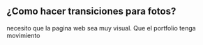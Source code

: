 ## ¿Como hacer transiciones para fotos?
necesito que la pagina web sea muy visual.
Que el portfolio tenga movimiento
